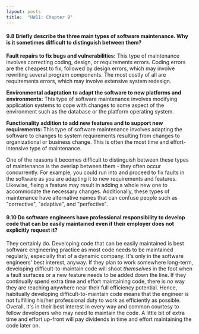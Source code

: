 ```yaml
---
layout: posts
title:  "HW11: Chapter 9"
---
```

#### 9.8 Briefly describe the three main types of software maintenance. Why is it sometimes difficult to distinguish between them?
**Fault repairs to fix bugs and vulnerabilities:** This type of maintenance involves correcting coding, design, or requirements errors. Coding errors are the cheapest to fix, followed by design errors, which may involve rewriting several program components. The most costly of all are requirements errors, which may involve extensive system redesign.

**Environmental adaptation to adapt the software to new platforms and environments:** This type of software maintenance involves modifying application systems to cope with changes to some aspect of the environment such as the database or the platform operating system.

**Functionality addition to add new features and to support new requirements:** This type of software maintenance involves adapting the software to changes to system requirements resulting from changes to organizational or business change. This is often the most time and effort-intensive type of maintenance.

One of the reasons it becomes difficult to distinguish between these types of maintenance is the overlap between them - they often occur concurrently. For example, you could run into and proceed to fix faults in the software as you are adapting it to new requirements and features. Likewise, fixing a feature may result in adding a whole new one to accommodate the necessary changes. Additionally, these types of maintenance have alternative names that can confuse people such as "corrective", "adaptive", and "perfective".


#### 9.10 Do software engineers have professional responsibility to develop code that can be easily maintained even if their employer does not explicitly request it?

They certainly do. Developing code that can be easily maintained is best software engineering practice as most code needs to be maintained regularly, especially that of a dynamic company. It's only in the software engineers' best interest, anyway. If they plan to work somewhere long-term, developing difficult-to-maintain code will shoot *themselves* in the foot when a fault surfaces or a new feature needs to be added down the line. If they continually spend extra time and effort maintaining code, there is *no* way they are reaching anywhere near their full efficiency potential. Hence, habitually developing difficult-to-maintain code means that the engineer is not fulfilling his/her professional duty to work as efficiently as possible. Overall, it's in their best interest in every way and common courtesy to fellow developers who may need to maintain the code. A little bit of extra time and effort up-front will pay dividends in time and effort maintaining the code later on.
